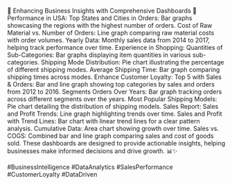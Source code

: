 🚀 Enhancing Business Insights with Comprehensive Dashboards 🚀
Performance in USA:
Top States and Cities in Orders: Bar graphs showcasing the regions with the highest number of orders.
Cost of Raw Material vs. Number of Orders: Line graph comparing raw material costs with order volumes.
Yearly Data: Monthly sales data from 2014 to 2017, helping track performance over time.
Experience in Shopping:
Quantities of Sub-Categories: Bar graphs displaying item quantities in various sub-categories.
Shipping Mode Distribution: Pie chart illustrating the percentage of different shipping modes.
Average Shipping Time: Bar graph comparing shipping times across modes.
Enhance Customer Loyalty:
Top 5 with Sales & Orders: Bar and line graph showing top categories by sales and orders from 2012 to 2016.
Segments Orders Over Years: Bar graph tracking orders across different segments over the years.
Most Popular Shipping Models: Pie chart detailing the distribution of shipping models.
Sales Report:
Sales and Profit Trends: Line graph highlighting trends over time.
Sales and Profit with Trend Lines: Bar chart with linear trend lines for a clear pattern analysis.
Cumulative Data: Area chart showing growth over time.
Sales vs. COGS: Combined bar and line graph comparing sales and cost of goods sold.
These dashboards are designed to provide actionable insights, helping businesses make informed decisions and drive growth. 📊✨

#BusinessIntelligence #DataAnalytics #SalesPerformance #CustomerLoyalty #DataDriven


